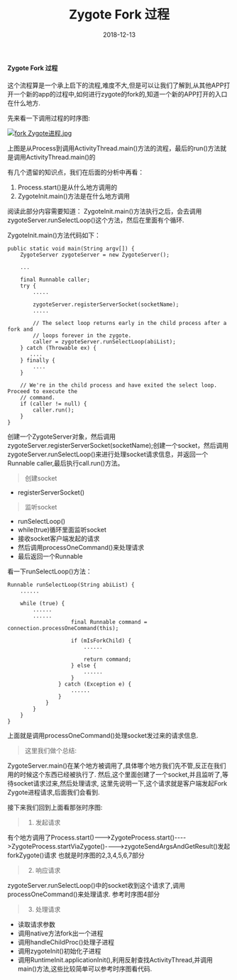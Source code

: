 ﻿---
layout: post
title: Zygote Fork 过程
categories: [Android, framwork源码]
tags: [Zygote]
catalog: true
date: 2018-12-13
---
#### Zygote Fork 过程

这个流程算是一个承上启下的流程,难度不大,但是可以让我们了解到,从其他APP打开一个新的app的过程中,如何进行zygote的fork的,知道一个新的APP打开的入口在什么地方.

先来看一下调用过程的时序图:

[![fork Zygote进程.jpg](https://i.loli.net/2018/12/04/5c065290daf43.jpg)](https://i.loli.net/2018/12/04/5c065290daf43.jpg)

上图是从Process到调用ActivityThread.main()方法的流程，最后的run()方法就是调用ActivityThread.main()的

有几个遗留的知识点，我们在后面的分析中再看：
1. Process.start()是从什么地方调用的
2. ZygoteInit.main()方法是在什么地方调用

阅读此部分内容需要知道：
ZygoteInit.main()方法执行之后，会去调用zygoteServer.runSelectLoop()这个方法，然后在里面有个循环.

ZygoteInit.main()方法代码如下：

    public static void main(String argv[]) {
        ZygoteServer zygoteServer = new ZygoteServer();

        ...

        final Runnable caller;
        try {
            .....

            zygoteServer.registerServerSocket(socketName);
            .....

            // The select loop returns early in the child process after a fork and
            // loops forever in the zygote.
            caller = zygoteServer.runSelectLoop(abiList);
        } catch (Throwable ex) {
           ....
        } finally {
            ....
        }

        // We're in the child process and have exited the select loop. Proceed to execute the
        // command.
        if (caller != null) {
            caller.run();
        }
    }

创建一个ZygoteServer对象，然后调用zygoteServer.registerServerSocket(socketName);创建一个socket，然后调用zygoteServer.runSelectLoop()来进行处理socket请求信息，并返回一个Runnable caller,最后执行call.run()方法。


> 创建socket

- registerServerSocket()

> 监听socket

- runSelectLoop()
- while(true)循环里面监听socket
- 接收socket客户端发起的请求
- 然后调用processOneCommand()来处理请求
- 最后返回一个Runnable

看一下runSelectLoop()方法：

    Runnable runSelectLoop(String abiList) {
        ......

        while (true) {
            ......
            ......
                        final Runnable command = connection.processOneCommand(this);

                        if (mIsForkChild) {
                            ......

                            return command;
                        } else {
                            ......
                        }
                    } catch (Exception e) {
                        ......
                    }
                }
            }
        }
    }

上面就是调用processOneCommand()处理socket发过来的请求信息.

> 这里我们做个总结: 

ZygoteServer.main()在某个地方被调用了,具体哪个地方我们先不管,反正在我们用的时候这个东西已经被执行了.
然后,这个里面创建了一个socket,并且监听了,等待socket请求过来,然后处理请求,  这里先说明一下,这个请求就是客户端发起Fork Zygote进程请求,后面我们会看到.

接下来我们回到上面看那张时序图:

> 1. 发起请求

有个地方调用了Process.start()--->ZygoteProcess.start()---->ZygoteProcess.startViaZygote()---->zygoteSendArgsAndGetResult()发起forkZygote()请求
 也就是时序图的2,3,4,5,6,7部分

> 2. 响应请求

zygoteServer.runSelectLoop()中的socket收到这个请求了,调用processOneCommand()来处理请求. 参考时序图4部分

> 3. 处理请求 

- 读取请求参数
- 调用native方法fork出一个进程
- 调用handleChildProc()处理子进程
- 调用zygoteInit()初始化子进程
- 调用RuntimeInit.applicationInit(),利用反射查找ActivityThread,并调用main()方法,这些比较简单可以参考时序图看代码.
